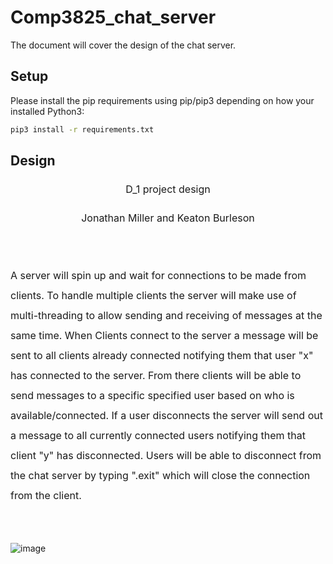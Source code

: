 # Comp3825_chat_server
The document will cover the design of the chat server.


## Setup

Please install the pip requirements using pip/pip3 depending on how your installed Python3:

```bash
pip3 install -r requirements.txt
```

## Design
<body lang=EN-US style='tab-interval:.5in;word-wrap:break-word'>

<div class=WordSection1>

<p class=MsoNormal align=center style='text-align:center;line-height:200%'><span
style='font-size:12.0pt;line-height:200%'>D_1 project design<o:p></o:p></span></p>

<p class=MsoNormal align=center style='text-align:center;line-height:200%'><span
style='font-size:12.0pt;line-height:200%'>Jonathan Miller and Keaton Burleson<o:p></o:p></span></p>

<p class=MsoNormal align=center style='text-align:center;line-height:200%'><span
style='font-size:12.0pt;line-height:200%'><o:p>&nbsp;</o:p></span></p>

<p class=MsoNormal style='line-height:200%'><span style='font-size:12.0pt;
line-height:200%'>A server will spin up and wait for connections to be made
from clients. To handle multiple clients the server will make use of multi-threading
to allow sending and receiving of messages at the same time. When Clients
connect to the server a message will be sent to all clients already connected
notifying them that user &quot;x&quot; has connected to the server. From there
clients will be able to send messages to a specific specified user based on who
is available/connected. If a user disconnects the server will send out a
message to all currently connected users notifying them that client
&quot;y&quot; has disconnected. Users will be able to disconnect from the chat
server by typing <span class=GramE>&quot;.exit</span>&quot; which will close
the connection from the client.<o:p></o:p></span></p>

<p class=MsoNormal style='text-indent:.5in;line-height:200%'><span
style='font-size:12.0pt;line-height:200%'><o:p>&nbsp;</o:p></span></p>

  ![image](https://user-images.githubusercontent.com/91217608/135722432-0fb39f8e-60f6-4757-a109-d201c9fa7897.png)
